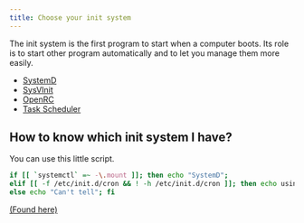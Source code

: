 ```yaml
---
title: Choose your init system
---
```


The init system is the first program to start when a computer boots. Its role is
to start other program automatically and to let you manage them more easily.

<ul class="choices">
  <li><a href="/installation/init/systemd">SystemD</a></li>
  <li><a href="/installation/init/sysvinit">SysVInit</a></li>
  <li><a href="/installation/init/openrc">OpenRC</a></li>
  <li><a href="/installation/init/taskscheduler">Task Scheduler</a></li>
</ul>

## How to know which init system I have?

You can use this little script.

```bash
if [[ `systemctl` =~ -\.mount ]]; then echo "SystemD";
elif [[ -f /etc/init.d/cron && ! -h /etc/init.d/cron ]]; then echo using "SysVInit";
else echo "Can't tell"; fi
```

[(Found here)](https://unix.stackexchange.com/a/164092)
